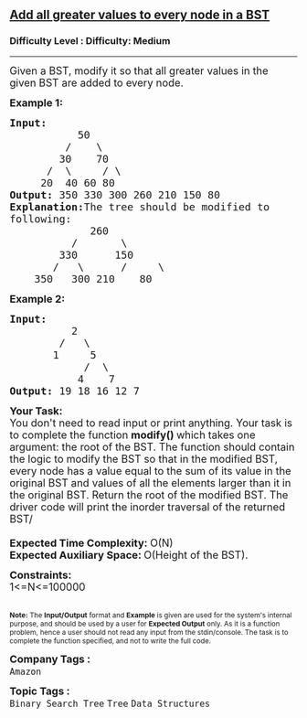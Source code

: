 <h2><a href="https://www.geeksforgeeks.org/problems/add-all-greater-values-to-every-node-in-a-bst/1?page=5&category=Tree&difficulty=Easy,Medium&sortBy=submissions">Add all greater values to every node in a BST</a></h2><h3>Difficulty Level : Difficulty: Medium</h3><hr><div class="problems_problem_content__Xm_eO"><p><span style="font-size: 18px;">Given a BST,&nbsp;modify it so that all greater values in the given BST are added to every node.</span></p>
<p><span style="font-size: 18px;"><strong>Example 1:</strong></span></p>
<pre><span style="font-size: 18px;"><strong>Input:</strong>
&nbsp;          50
&nbsp;        /    \
&nbsp;       30    70
&nbsp;     /  \     / \  
&nbsp;    20  40 60 80<strong>
Output: </strong>350 330 300 260 210 150 80<strong>
Explanation:</strong>The tree should be modified to
following:
&nbsp;            260
&nbsp;         /       \
        330      150
       /   \      /     \
&nbsp;   350   300 210    80</span>
</pre>
<p><span style="font-size: 18px;"><strong>Example 2:</strong></span></p>
<pre><span style="font-size: 18px;"><strong>Input:</strong>
&nbsp;         2
&nbsp;       /   \
&nbsp;      1     5
&nbsp;           /  \
&nbsp;          4    7<strong>
Output: </strong>19 18 16 12 7</span></pre>
<p><span style="font-size: 18px;"><strong>Your Task:</strong><br>You don't need to read input or print anything. Your task is to complete the function</span><span style="font-size: 18px;"> <strong>modify()&nbsp;</strong>which takes one argument: the root of the BST. The function should contain the logic to modify the BST so that in the modified BST, every node has a value equal to the sum of its value in the original BST and values of all the elements larger than it in the original BST. Return the root of the modified BST. The driver code will print the inorder traversal of the returned BST/<br><br><strong>Expected Time Complexity:&nbsp;</strong>O(N)<br><strong>Expected Auxiliary Space:&nbsp;</strong>O(Height of the BST).</span></p>
<p><span style="font-size: 18px;"><strong>Constraints:</strong><br>1&lt;=N&lt;=100000</span></p>
<p><br><span style="font-size: 12px;"><strong>Note:</strong> The <strong>Input/Output</strong> format and <strong>Example</strong> is given are used for the system's internal purpose, and should be used by a user for <strong>Expected Output</strong> only. As it is a function problem, hence a user should not read any input from the stdin/console. The task is to complete the function specified, and not to write the full code.</span></p></div><p><span style=font-size:18px><strong>Company Tags : </strong><br><code>Amazon</code>&nbsp;<br><p><span style=font-size:18px><strong>Topic Tags : </strong><br><code>Binary Search Tree</code>&nbsp;<code>Tree</code>&nbsp;<code>Data Structures</code>&nbsp;